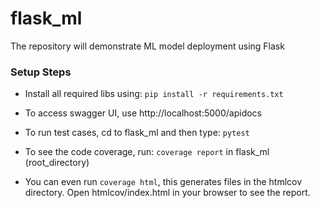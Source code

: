 # flask_ml
The repository will demonstrate ML model deployment using Flask

### Setup Steps

- Install all required libs using: `pip install -r requirements.txt`

- To access swagger UI, use http://localhost:5000/apidocs

- To run test cases, cd to flask_ml and then type: `pytest`

- To see the code coverage, run: `coverage report`  in flask_ml (root_directory)
- You can even run `coverage html`, this generates files in the htmlcov directory. Open htmlcov/index.html in your browser to see the report.
